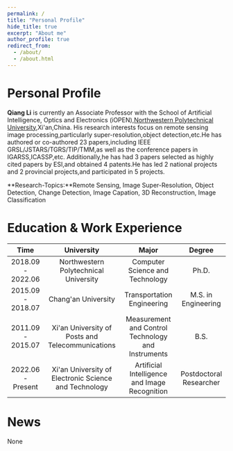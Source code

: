 ```yaml
---
permalink: /
title: "Personal Profile"
hide_title: true
excerpt: "About me"
author_profile: true
redirect_from: 
  - /about/
  - /about.html
---
```


Personal Profile  
=======  
  
**Qiang Li** is currently an Associate Professor with the School of Artificial Intelligence, Optics and Electronics (iOPEN),[Northwestern Polytechnical University](https://iopen.nwpu.edu.cn/info/1017/2109.htm),Xi'an,China. His research interests focus on remote sensing image processing,particularly super-resolution,object detection,etc.He has authored or co-authored 23 papers,including IEEE GRSL/JSTARS/TGRS/TIP/TMM,as well as the conference papers in IGARSS,ICASSP,etc. Additionally,he has had 3 papers selected as highly cited papers by ESI,and obtained 4 patents.He has led 2 national projects and 2 provincial projects,and participated in 5 projects.

**Research-Topics:**Remote Sensing, Image Super-Resolution, Object Detection, Change Detection, Image Capation, 3D Reconstruction, Image Classification

Education & Work Experience
======  
  
|Time           |University                                 |Major                            |Degree |
|:-----------------:|:-------------------------------------:|:-------------------------------:|:------------------------------:|
| 2018.09 - 2022.06 | Northwestern Polytechnical University | Computer Science and Technology | Ph.D. |
| 2015.09 - 2018.07 | Chang'an University | Transportation Engineering | M.S. in Engineering |
| 2011.09 - 2015.07 | Xi'an University of Posts and Telecommunications | Measurement and Control Technology and Instruments | B.S. |
| 2022.06 - Present | Xi'an University of Electronic Science and Technology | Artificial Intelligence and Image Recognition | Postdoctoral Researcher |  
   
News
======  

None

